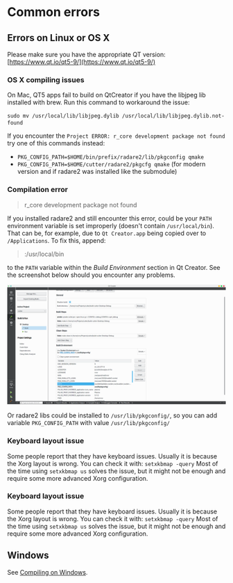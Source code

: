 # Common errors

## Errors on Linux or OS X
Please make sure you have the appropriate QT version: [https://www.qt.io/qt5-9/](https://www.qt.io/qt5-9/)

### OS X compiling issues
On Mac, QT5 apps fail to build on QtCreator if you have the libjpeg lib installed with brew. Run this command to workaround the issue:

	sudo mv /usr/local/lib/libjpeg.dylib /usr/local/lib/libjpeg.dylib.not-found
	
If you encounter the `Project ERROR: r_core development package not found` try one of this commands instead:

- `PKG_CONFIG_PATH=$HOME/bin/prefix/radare2/lib/pkgconfig qmake`
- `PKG_CONFIG_PATH=$HOME/cutter/radare2/pkgcfg qmake` (for modern version and if radare2 was installed like the submodule)

### Compilation error
> r_core development package not found

If you installed radare2 and still encounter this error, could be your `PATH` environment variable is set improperly (doesn't contain `/usr/local/bin`). That can be, for example, due to `Qt Creator.app` being copied over to `/Applications`.
To fix this, append:

> :/usr/local/bin

to the `PATH` variable within the *Build Environment* section in Qt Creator. See the screenshot below should you encounter any problems.

![PATH variable settings](cutter_path_settings.png)

Or radare2 libs could be installed to `/usr/lib/pkgconfig/`, so you can add variable `PKG_CONFIG_PATH` with value `/usr/lib/pkgconfig/`

### Keyboard layout issue
Some people report that they have keyboard issues. Usually it is because the Xorg layout is wrong. You can check it with:
```setxkbmap -query``` Most of the time using ```setxkbmap us``` solves the issue, but it might not be enough and require some more advanced Xorg configuration.

### Keyboard layout issue
Some people report that they have keyboard issues. Usually it is because the Xorg layout is wrong. You can check it with:
```setxkbmap -query``` Most of the time using ```setxkbmap us``` solves the issue, but it might not be enough and require some more advanced Xorg configuration.

## Windows

See [Compiling on Windows](https://github.com/radareorg/cutter/blob/master/docs/Compiling-on-Windows.md).
